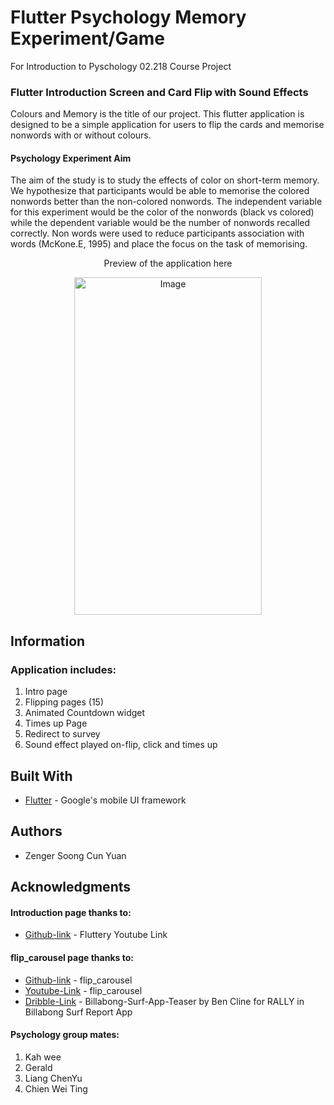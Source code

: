 # Flutter Psychology Memory Experiment/Game   
For Introduction to Pyschology 02.218 Course Project   
### Flutter Introduction Screen and Card Flip with Sound Effects
Colours and Memory is the title of our project. This flutter application is designed to be a simple application for users to flip the cards and memorise nonwords with or without colours. 
#### Psychology Experiment Aim
The aim of the study is to study the effects of color on short-term memory. We hypothesize that participants would be able to memorise the colored nonwords better than the non-colored nonwords. The independent variable for this experiment would be the color of the nonwords (black vs colored) while the dependent variable would be the number of nonwords recalled correctly. Non words were used to reduce participants association with words (McKone.E, 1995) and place the focus on the task of memorising. 

<p align="center">
Preview of the application here
    </p>

<p align="center">
    <img src="Animation.gif" alt="Image" width="300px" height="540px" />
</p>

## Information
### Application includes:
1. Intro page 
2. Flipping pages (15)
3. Animated Countdown widget
4. Times up Page
5. Redirect to survey
6. Sound effect played on-flip, click and times up

## Built With
* [Flutter](https://flutter.dev/) - Google's mobile UI framework

## Authors
* Zenger Soong Cun Yuan

## Acknowledgments
#### Introduction page thanks to:
* [Github-link](https://github.com/aagarwal1012/IntroViews-Flutter) - Fluttery Youtube Link

#### flip_carousel page thanks to:
* [Github-link](https://github.com/matthew-carroll/flutter_ui_challenge_flip_carousel) - flip_carousel
* [Youtube-Link](https://www.youtube.com/watch?v=sWkysCKh2uY) - flip_carousel
* [Dribble-Link](https://dribbble.com/shots/2383984-Billabong-Surf-App-Teaser) - Billabong-Surf-App-Teaser by Ben Cline for RALLY in Billabong Surf Report App

#### Psychology group mates:
1. Kah wee
2. Gerald
3. Liang ChenYu
4. Chien Wei Ting

